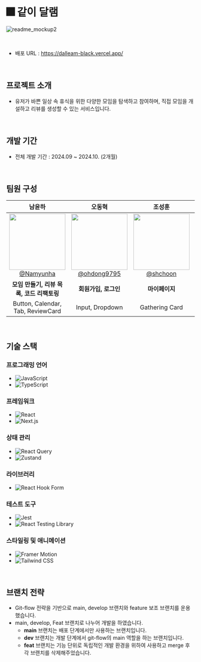 # 🎆 같이 달램

![readme_mockup2](https://velog.velcdn.com/images/yeonna18k/post/e42bf06c-fb1c-4cba-8a30-d80a0c394cf1/image.png)

<br>

- 배포 URL : https://dalleam-black.vercel.app/

<br>

## 프로젝트 소개

- 유저가 바쁜 일상 속 휴식을 위한 다양한 모임을 탐색하고 참여하며, 직접 모임을 개설하고 리뷰를 생성할 수 있는 서비스입니다.

<br>

## 개발 기간

- 전체 개발 기간 : 2024.09 ~ 2024.10. (2개월)

<br>

## 팀원 구성

<div align="center">

|                                                              **남윤하**                                                               |                                                                **오동혁**                                                                |                                                             **조성훈**                                                             |                                                               **김시몬**                                                               |
| :-----------------------------------------------------------------------------------------------------------------------------------: | :--------------------------------------------------------------------------------------------------------------------------------------: | :--------------------------------------------------------------------------------------------------------------------------------: | :------------------------------------------------------------------------------------------------------------------------------------: |
| [<img src="https://avatars.githubusercontent.com/u/108773845?v=4" height=150 width=150> <br/> @Namyunha](https://github.com/Namyunha) | [<img src="https://avatars.githubusercontent.com/u/65821619?v=4" height=150 width=150> <br/> @ohdong9795](https://github.com/ohdong9795) | [<img src="https://avatars.githubusercontent.com/u/87121448?v=4" height=150 width=150> <br/> @shchoon](https://github.com/shchoon) | [<img src="https://avatars.githubusercontent.com/u/77772647?v=4" height=150 width=150> <br/> @Simon1476](https://github.com/Simon1476) |
|                                               **모임 만들기, 리뷰 목록, 코드 리팩토링**                                               |                                                           **회원가입, 로그인**                                                           |                                                           **마이페이지**                                                           |                                                              **모임목록**                                                              |
|                                                   Button, Calendar, Tab, ReviewCard                                                   |                                                             Input, Dropdown                                                              |                                                           Gathering Card                                                           |                                                                 Modal                                                                  |

</div>

<br>

## 기술 스택

### **프로그래밍 언어**

- ![JavaScript](https://img.shields.io/badge/-JavaScript-F7DF1E?logo=JavaScript&logoColor=black&style=flat-square)
- ![TypeScript](https://img.shields.io/badge/-TypeScript-3178C6?logo=TypeScript&logoColor=white&style=flat-square)

### **프레임워크**

- ![React](https://img.shields.io/badge/-React-61DAFB?logo=React&logoColor=black&style=flat-square)
- ![Next.js](https://img.shields.io/badge/-Next.js-000000?logo=next.js&logoColor=white&style=flat-square)

### **상태 관리**

- ![React Query](https://img.shields.io/badge/-React%20Query-FF4154?logo=React%20Query&logoColor=white&style=flat-square)
- ![Zustand](https://img.shields.io/badge/-Zustand-FFDD00?style=flat-square&logoColor=black)

### **라이브러리**

- ![React Hook Form](https://img.shields.io/badge/-React%20Hook%20Form-EC5990?style=flat-square&logo=react&logoColor=white)

### **테스트 도구**

- ![Jest](https://img.shields.io/badge/-Jest-C21325?logo=Jest&logoColor=white&style=flat-square)
- ![React Testing Library](https://img.shields.io/badge/-React%20Testing%20Library-E33332?logo=testing-library&logoColor=white&style=flat-square)

### **스타일링 및 애니메이션**

- ![Framer Motion](https://img.shields.io/badge/-Framer%20Motion-0055FF?logo=framer&logoColor=white&style=flat-square)
- ![Tailwind CSS](https://img.shields.io/badge/-Tailwind%20CSS-38B2AC?logo=tailwind-css&logoColor=white&style=flat-square)

<br>

## 브랜치 전략

- Git-flow 전략을 기반으로 main, develop 브랜치와 feature 보조 브랜치를 운용했습니다.
- main, develop, Feat 브랜치로 나누어 개발을 하였습니다.
  - **main** 브랜치는 배포 단계에서만 사용하는 브랜치입니다.
  - **dev** 브랜치는 개발 단계에서 git-flow의 main 역할을 하는 브랜치입니다.
  - **feat** 브랜치는 기능 단위로 독립적인 개발 환경을 위하여 사용하고 merge 후 각 브랜치를 삭제해주었습니다.
